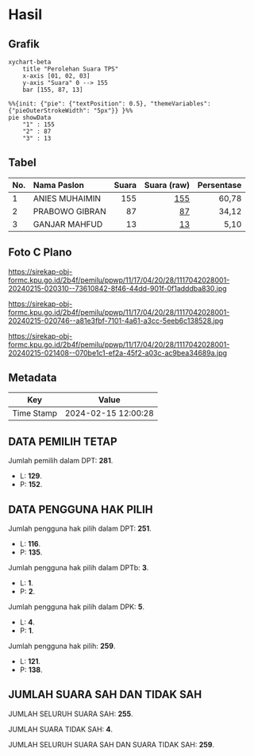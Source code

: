 # Hasil

## Grafik

```mermaid
xychart-beta
    title "Perolehan Suara TPS"
    x-axis [01, 02, 03]
    y-axis "Suara" 0 --> 155
    bar [155, 87, 13]
```

```mermaid
%%{init: {"pie": {"textPosition": 0.5}, "themeVariables": {"pieOuterStrokeWidth": "5px"}} }%%
pie showData
    "1" : 155
    "2" : 87
    "3" : 13
```

## Tabel

| No. | Nama Paslon    | Suara | Suara (raw) | Persentase |
|:--- |:-------------- | -----:| -----------:| ----------:|
| 1   | ANIES MUHAIMIN | 155   | [155][p-1]  | 60,78      |
| 2   | PRABOWO GIBRAN | 87    | [87][p-2]   | 34,12      |
| 3   | GANJAR MAHFUD  | 13    | [13][p-3]   | 5,10       |


[p-1]: https://github.com/gigit-pemilu/pemilu-2024-11-aceh/blob/main/pilpres/hitung-suara/sub/11-aceh/sub/17-bener-meriah/sub/04-bandar/sub/2028-tanjung-pura/sub/001-tps/sub/paslon-1.txt
[p-2]: https://github.com/gigit-pemilu/pemilu-2024-11-aceh/blob/main/pilpres/hitung-suara/sub/11-aceh/sub/17-bener-meriah/sub/04-bandar/sub/2028-tanjung-pura/sub/001-tps/sub/paslon-2.txt
[p-3]: https://github.com/gigit-pemilu/pemilu-2024-11-aceh/blob/main/pilpres/hitung-suara/sub/11-aceh/sub/17-bener-meriah/sub/04-bandar/sub/2028-tanjung-pura/sub/001-tps/sub/paslon-3.txt

## Foto C Plano

https://sirekap-obj-formc.kpu.go.id/2b4f/pemilu/ppwp/11/17/04/20/28/1117042028001-20240215-020310--73610842-8f46-44dd-901f-0f1adddba830.jpg

https://sirekap-obj-formc.kpu.go.id/2b4f/pemilu/ppwp/11/17/04/20/28/1117042028001-20240215-020746--a81e3fbf-7101-4a61-a3cc-5eeb6c138528.jpg

https://sirekap-obj-formc.kpu.go.id/2b4f/pemilu/ppwp/11/17/04/20/28/1117042028001-20240215-021408--070be1c1-ef2a-45f2-a03c-ac9bea34689a.jpg


## Metadata

| Key        | Value               |
| ---------- | ------------------- |
| Time Stamp | 2024-02-15 12:00:28 |


## DATA PEMILIH TETAP

Jumlah pemilih dalam DPT: **281**.
 * L: **129**.
 * P: **152**.

## DATA PENGGUNA HAK PILIH

Jumlah pengguna hak pilih dalam DPT: **251**.
 * L: **116**.
 * P: **135**.

Jumlah pengguna hak pilih dalam DPTb: **3**.
 * L: **1**.
 * P: **2**.

Jumlah pengguna hak pilih dalam DPK: **5**.
 * L: **4**.
 * P: **1**.

Jumlah pengguna hak pilih: **259**.
 * L: **121**.
 * P: **138**.

## JUMLAH SUARA SAH DAN TIDAK SAH

JUMLAH SELURUH SUARA SAH: **255**.

JUMLAH SUARA TIDAK SAH: **4**.

JUMLAH SELURUH SUARA SAH DAN SUARA TIDAK SAH: **259**.


